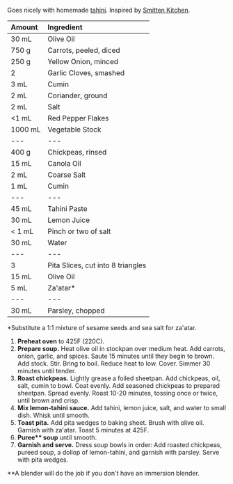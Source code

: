 Goes nicely with homemade [tahini](../sauces/tahini-paste.md). Inspired by [Smitten Kitchen](https://smittenkitchen.com/2013/01/carrot-soup-with-tahini-and-crisped-chickpeas/).

| Amount | Ingredient |
|:--|:--|
| 30 mL   | Olive Oil
| 750 g   | Carrots, peeled, diced
| 250 g   | Yellow Onion, minced
| 2       | Garlic Cloves, smashed
| 3 mL    | Cumin
| 2 mL    | Coriander, ground
| 2 mL    | Salt
| <1 mL   | Red Pepper Flakes
| 1000 mL | Vegetable Stock
| ---     | ---
| 400 g   | Chickpeas, rinsed
| 15 mL   | Canola Oil
| 2 mL    | Coarse Salt
| 1 mL    | Cumin
| ---     | ---
| 45 mL   | Tahini Paste
| 30 mL   | Lemon Juice
| < 1 mL  | Pinch or two of salt
| 30 mL   | Water
| ---     | ---
| 3       | Pita Slices, cut into 8 triangles
| 15 mL   | Olive Oil
| 5 mL    | Za'atar*
| ---     | ---
| 30 mL   | Parsley, chopped


*Substitute a 1:1 mixture of sesame seeds and sea salt for za'atar.

1. **Preheat oven** to 425F (220C).
2. **Prepare soup.** Heat olive oil in stockpan over medium heat. Add carrots, onion, garlic, and spices. Saute 15 minutes until they begin to brown. Add stock. Stir. Bring to boil. Reduce heat to low. Cover. Simmer 30 minutes until tender.
3. **Roast chickpeas.** Lightly grease a foiled sheetpan. Add chickpeas, oil, salt, cumin to bowl. Coat evenly. Add seasoned chickpeas to prepared sheetpan. Spread evenly. Roast 10-20 minutes, tossing once or twice, until brown and crisp.
4. **Mix lemon-tahini sauce.** Add tahini, lemon juice, salt, and water to small dish. Whisk until smooth.
5. **Toast pita.** Add pita wedges to baking sheet. Brush with olive oil. Garnish with za'atar. Toast 5 minutes at 425F.
6. **Puree\*\* soup** until smooth.
7. **Garnish and serve.** Dress soup bowls in order: Add roasted chickpeas, pureed soup, a dollop of lemon-tahini, and garnish with parsley. Serve with pita wedges.

**A blender will do the job if you don't have an immersion blender.
